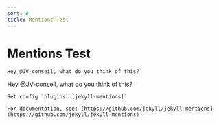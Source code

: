 ```yaml
---
sort: 8
title: Mentions Test
---
```


# Mentions Test

```
Hey @JV-conseil, what do you think of this?
```

Hey @JV-conseil, what do you think of this?

```tip
Set config `plugins: [jekyll-mentions]`

For documentation, see: [https://github.com/jekyll/jekyll-mentions](https://github.com/jekyll/jekyll-mentions)
```
